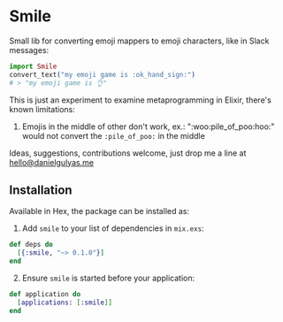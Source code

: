 # Smile

Small lib for converting emoji mappers to emoji characters, like in Slack messages:

```elixir
import Smile
convert_text("my emoji game is :ok_hand_sign:")
# > "my emoji game is 👌"
```

This is just an experiment to examine metaprogramming in Elixir, there's known limitations:
    
1. Emojis in the middle of other don't work, ex.: ":woo:pile_of_poo:hoo:" would not convert the `:pile_of_poo:` in the middle

Ideas, suggestions, contributions welcome, just drop me a line at [hello@danielgulyas.me](hello@danielgulyas.me)

## Installation

Available in Hex, the package can be installed as:

  1. Add `smile` to your list of dependencies in `mix.exs`:

```elixir
def deps do
  [{:smile, "~> 0.1.0"}]
end
```

  2. Ensure `smile` is started before your application:

```elixir
def application do
  [applications: [:smile]]
end
```
